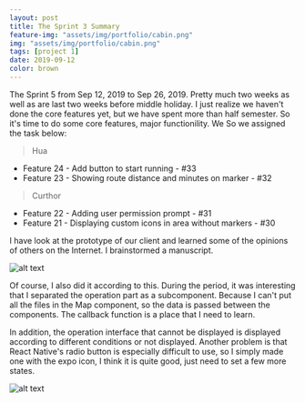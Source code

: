 ```yaml
---
layout: post
title: The Sprint 3 Summary
feature-img: "assets/img/portfolio/cabin.png"
img: "assets/img/portfolio/cabin.png"
tags: [project 1]
date: 2019-09-12
color: brown
---
```


The Sprint 5 from Sep 12, 2019 to Sep 26, 2019. Pretty much two weeks as well as are last two weeks before middle holiday. I just realize we haven't done the core features yet, but we have spent more than half semester. So it's time to do some core features, major functionility. We  So we assigned the task below:

> Hua

* Feature 24 - Add button to start running - #33 
* Feature 23 - Showing route distance and minutes on marker - #32 

> Curthor

* Feature 22 - Adding user permission prompt - #31 
* Feature 21 - Displaying custom icons in area without markers - #30

I have look at the prototype of our client and learned some of the opinions of others on the Internet. I brainstormed a manuscript.

![alt text](https://github.com/aemooooon/app/blob/master/assets/img/p/048.png?raw=true "brainstorme manuscript")

Of course, I also did it according to this. During the period, it was interesting that I separated the operation part as a subcomponent. Because I can't put all the files in the Map component, so the data is passed between the components. The callback function is a place that I need to learn. 

In addition, the operation interface that cannot be displayed is displayed according to different conditions or not displayed. Another problem is that React Native's radio button is especially difficult to use, so I simply made one with the expo icon, I think it is quite good, just need to set a few more states.

![alt text](https://github.com/aemooooon/app/blob/master/assets/img/p/046.png?raw=true "finished screenshot")


